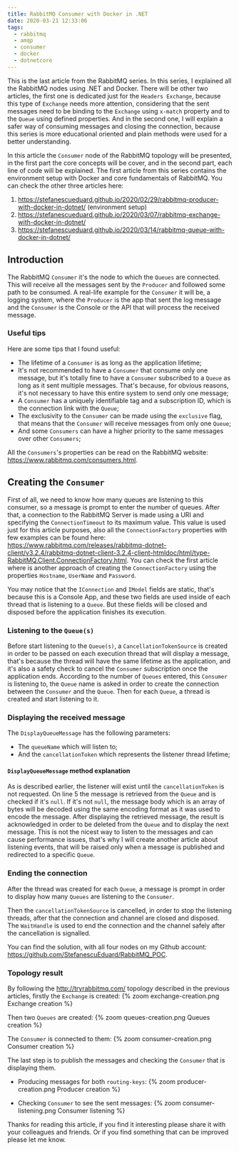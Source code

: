 ```yaml
---
title: RabbitMQ Consumer with Docker in .NET
date: 2020-03-21 12:33:06
tags:
  - rabbitmq
  - amqp
  - consumer
  - docker
  - dotnetcore
---
```


<!-- markdownlint-disable MD033 -->

This is the last article from the RabbitMQ series. In this series, I explained all the RabbitMQ nodes using .NET and Docker. There will be other two articles, the first one is dedicated just for the `Headers Exchange`, because this type of `Exchange` needs more attention, considering that the sent messages need to be binding to the `Exchange` using `x-match` property and to the `Queue` using defined properties. And in the second one, I will explain a safer way of consuming messages and closing the connection, because this series is more educational oriented and plain methods were used for a better understanding.

In this article the `Consumer` node of the RabbitMQ topology will be presented, in the first part the core concepts will be cover, and in the second part, each line of code will be explained.
The first article from this series contains the environment setup with Docker and core fundamentals of RabbitMQ. You can check the other three articles here:

1. <https://stefanescueduard.github.io/2020/02/29/rabbitmq-producer-with-docker-in-dotnet/> (environment setup)
2. <https://stefanescueduard.github.io/2020/03/07/rabbitmq-exchange-with-docker-in-dotnet/>
3. <https://stefanescueduard.github.io/2020/03/14/rabbitmq-queue-with-docker-in-dotnet/>

## Introduction

The RabbitMQ `Consumer` it's the node to which the `Queues` are connected. This will receive all the messages sent by the `Producer` and followed some path to be consumed. A real-life example for the `Consumer` it will be, a logging system, where the `Producer` is the app that sent the log message and the `Consumer` is the Console or the API that will process the received message.

### Useful tips

Here are some tips that I found useful:

- The lifetime of a `Consumer` is as long as the application lifetime;
- It's not recommended to have a `Consumer` that consume only one message, but it's totally fine to have a `Consumer` subscribed to a `Queue` as long as it sent multiple messages. That's because, for obvious reasons, it's not necessary to have this entire system to send only one message;
- A `Consumer` has a uniquely identifiable tag and a subscription ID, which is the connection link with the `Queue`;
- The exclusivity to the `Consumer` can be made using the `exclusive` flag, that means that the `Consumer` will receive messages from only one `Queue`;
- And some `Consumers` can have a higher priority to the same messages over other `Consumers`;

All the `Consumers`'s properties can be read on the RabbitMQ website: <https://www.rabbitmq.com/consumers.html>.

## Creating the `Consumer`

First of all, we need to know how many queues are listening to this consumer, so a message is prompt to enter the number of queues. After that, a connection to the RabbitMQ Server is made using a URI and specifying the `ConnectionTimeout` to its maximum value. This value is used just for this article purposes, also all the `ConnectionFactory` properties with few examples can be found here: <https://www.rabbitmq.com/releases/rabbitmq-dotnet-client/v3.2.4/rabbitmq-dotnet-client-3.2.4-client-htmldoc/html/type-RabbitMQ.Client.ConnectionFactory.html>.
You can check the first article where is another approach of creating the `ConnectionFactory` using the properties `Hostname`, `UserName` and `Password`.
<script src="https://gist.github.com/StefanescuEduard/2ec14bb22789a00f6bd2364f60767cda.js"></script>

You may notice that the `IConnection` and `IModel` fields are static, that's because this is a Console App, and these two fields are used inside of each thread that is listening to a `Queue`. But these fields will be closed and disposed before the application finishes its execution.

### Listening to the `Queue(s)`

Before start listening to the `Queue(s)`, a `CancellationTokenSource` is created in order to be passed on each execution thread that will display a message, that's because the thread will have the same lifetime as the application, and it's also a safety check to cancel the `Consumer` subscription once the application ends.
According to the number of `Queues` entered, this `Consumer` is listening to, the `Queue` name is asked in order to create the connection between the `Consumer` and the `Queue`.
Then for each `Queue`, a thread is created and start listening to it.
<script src="https://gist.github.com/StefanescuEduard/abe0560836b659b37edf04f26ee70354.js"></script>

### Displaying the received message

The `DisplayQueueMessage` has the following parameters:

- The `queueName` which will listen to;
- And the `cancellationToken` which represents the listener thread lifetime;

<script src="https://gist.github.com/StefanescuEduard/c84eb5e70cd2ae7dc41a0f16fd5aac1c.js"></script>

#### `DisplayQueueMessage` method explanation

As is described earlier, the listener will exist until the `cancellationToken` is not requested.
On line 5 the message is retrieved from the `Queue` and is checked if it's `null`. If it's not `null`, the message body which is an array of bytes will be decoded using the same encoding format as it was used to encode the message.
After displaying the retrieved message, the result is acknowledged in order to be deleted from the `Queue` and to display the next message.
This is not the nicest way to listen to the messages and can cause performance issues, that's why I will create another article about listening events, that will be raised only when a message is published and redirected to a specific `Queue`.

### Ending the connection

After the thread was created for each `Queue`, a message is prompt in order to display how many `Queues` are listening to the `Consumer`.

<script src="https://gist.github.com/StefanescuEduard/bfe025f32b5cd5fabfaf7af89fecf6fc.js"></script>

Then the `cancellationTokenSource` is cancelled, in order to stop the listening threads, after that the connection and channel are closed and disposed.
The `WaitHandle` is used to end the connection and the channel safely after the cancellation is signalled.

You can find the solution, with all four nodes on my Github account: <https://github.com/StefanescuEduard/RabbitMQ_POC>.

### Topology result

By following the <http://tryrabbitmq.com/> topology described in the previous articles, firstly the `Exchange` is created:
{% zoom exchange-creation.png Exchange creation %}

Then two `Queues` are created:
{% zoom queues-creation.png Queues creation %}

The `Consumer` is connected to them:
{% zoom consumer-creation.png Consumer creation %}

The last step is to publish the messages and checking the `Consumer` that is displaying them.

- Producing messages for both `routing-keys`:
{% zoom producer-creation.png Producer creation %}

- Checking `Consumer` to see the sent messages:
{% zoom consumer-listening.png Consumer listening %}

Thanks for reading this article, if you find it interesting please share it with your colleagues and friends. Or if you find something that can be improved please let me know.
